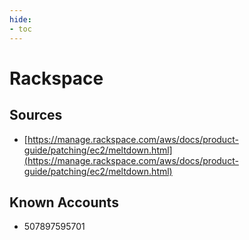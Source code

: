 ```yaml
---
hide:
- toc
---
```


# Rackspace

## Sources

*   [https://manage.rackspace.com/aws/docs/product-guide/patching/ec2/meltdown.html](https://manage.rackspace.com/aws/docs/product-guide/patching/ec2/meltdown.html)

## Known Accounts

*   507897595701